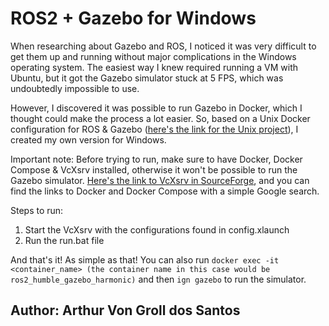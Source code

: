 # ROS2 + Gazebo for Windows

When researching about Gazebo and ROS, I noticed it was very difficult to get them up
and running without major complications in the Windows operating system. The easiest way I knew required running a VM with Ubuntu, but it got the Gazebo simulator stuck at 5 FPS, which was undoubtedly impossible to use.

However, I discovered it was possible to run Gazebo in Docker, which I thought could make the
process a lot easier. So, based on a Unix Docker configuration for ROS & Gazebo ([here's the link for the Unix project](https://github.com/mateus-mos/Hands-On-Workshop-TurtleBot-3-Simulation-in-Gazebo)), I created my own version for Windows.

Important note: Before trying to run, make sure to have Docker, Docker Compose & VcXsrv installed, otherwise it won't be possible to run the Gazebo simulator. [Here's the link to VcXsrv in SourceForge](https://sourceforge.net/projects/vcxsrv/), and you can find the links to Docker and Docker Compose with a simple Google search.

Steps to run:
1. Start the VcXsrv with the configurations found in config.xlaunch
1. Run the run.bat file

And that's it! As simple as that! You can also run `docker exec -it <container_name> (the container name in this case would be ros2_humble_gazebo_harmonic)` and then `ign gazebo` to run the simulator.

## Author: Arthur Von Groll dos Santos
